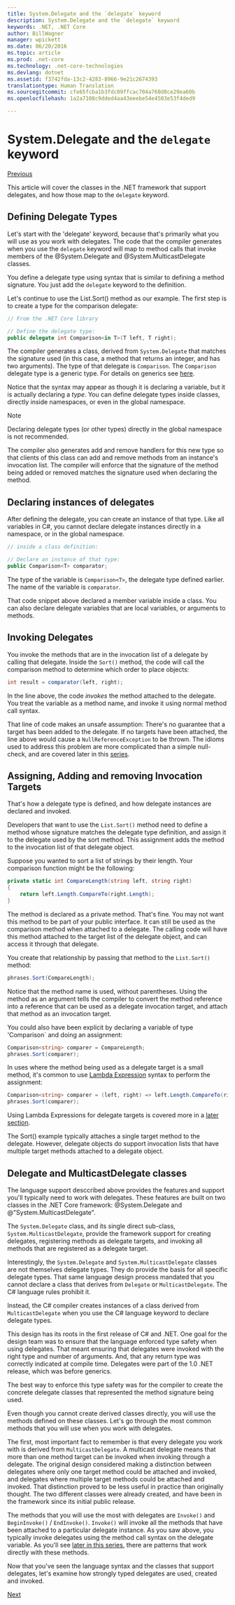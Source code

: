 ```yaml
---
title: System.Delegate and the `delegate` keyword
description: System.Delegate and the `delegate` keyword
keywords: .NET, .NET Core
author: BillWagner
manager: wpickett
ms.date: 06/20/2016
ms.topic: article
ms.prod: .net-core
ms.technology: .net-core-technologies
ms.devlang: dotnet
ms.assetid: f3742fda-13c2-4283-8966-9e21c2674393
translationtype: Human Translation
ms.sourcegitcommit: cfe65fcba1b3fdc09ffcac704a760d8ce29ea60b
ms.openlocfilehash: 1a2a7108c9dded4aa43eeebe54e4503e53f4ded9

---
```


# System.Delegate and the `delegate` keyword

[Previous](delegates-overview.md)

This article will cover the classes in the .NET framework that support delegates, and how those map to the `delegate` keyword.

## Defining Delegate Types

Let's start with the 'delegate' keyword, because that's primarily what you will use as you work with delegates. The code that the compiler generates when you use the `delegate` keyword will map to method calls that invoke members of the @System.Delegate and @System.MulticastDelegate classes. 

You define a delegate type using syntax that is similar to defining a method signature. You just add the `delegate` keyword to the definition.

Let's continue to use the List.Sort() method as our example. The first step is to create a type for the comparison delegate:

```cs
// From the .NET Core library

// Define the delegate type:
public delegate int Comparison<in T>(T left, T right);
```

The compiler generates a class, derived from `System.Delegate` that matches the signature used (in this case, a method that returns an integer, and has two arguments). The type of that delegate is `Comparison`. The `Comparison` delegate type is a generic type. For details on generics see [here](generics.md).

Notice that the syntax may appear as though it is declaring a variable, but it is actually declaring a *type*. You can define delegate types inside classes, directly inside namespaces, or even in the global namespace.

> [!NOTE]
> Declaring delegate types (or other types) directly in the global namespace is not recommended. 

The compiler also generates add and remove handlers for this new type so that clients of this class can add and remove methods from an instance's invocation list. The compiler will enforce that the signature of the method being added or removed matches the signature used when declaring the method. 

## Declaring instances of delegates

After defining the delegate, you can create an instance of that type.
Like all variables in C#, you cannot declare delegate instances directly in a namespace, or in the global namespace.

```cs
// inside a class definition:

// Declare an instance of that type:
public Comparison<T> comparator;
```

The type of the variable is `Comparison<T>`, the delegate type defined earlier. The name of the variable is `comparator`.
 
 That code snippet above declared a member variable inside a class. You can also declare delegate variables that are local variables, or arguments to methods.

## Invoking Delegates

You invoke the methods that are in the invocation list of a delegate by calling that delegate. Inside the `Sort()` method, the code will call the comparison method to determine which order to place objects:

```cs
int result = comparator(left, right);
```

In the line above, the code *invokes* the method attached to the delegate.
You treat the variable as a method name, and invoke it using normal method call syntax.

That line of code makes an unsafe assumption: There's no guarantee that a target has been added to the delegate. If no targets have been attached, the line above would cause a `NullReferenceException` to be thrown. The idioms used to address this problem are more complicated than a simple null-check, and are covered later in this [series](delegates-patterns.md).

## Assigning, Adding and removing Invocation Targets

That's how a delegate type is defined, and how delegate instances are declared and invoked.

Developers that want to use the `List.Sort()` method need to define a method whose signature matches the delegate type definition, and assign it to the delegate used by the sort method. This assignment adds the method to the invocation list of that delegate object.

Suppose you wanted to sort a list of strings by their length. Your comparison function might be the following:

```cs
private static int CompareLength(string left, string right)
{
    return left.Length.CompareTo(right.Length);
}
```

The method is declared as a private method. That's fine. You may not want this method to be part of your public interface. It can still be used as the comparison method when attached to a delegate. The calling code will have this method attached to the target list of the delegate object, and can access it through that delegate.

You create that relationship by passing that method to the `List.Sort()` method:

```cs
phrases.Sort(CompareLength);
```

Notice that the method name is used, without parentheses. Using the method as an argument tells the compiler to convert the method reference into a reference that can be used as a delegate invocation target, and attach that method as an invocation target.

You could also have been explicit by declaring a variable of type 'Comparison<string>` and doing an assignment:

```cs
Comparison<string> comparer = CompareLength;
phrases.Sort(comparer);
```

In uses where the method being used as a delegate target is a small method, it's common to use [Lambda Expression](lambda-expressions.md) syntax to perform the assignment:

```cs
Comparison<string> comparer = (left, right) => left.Length.CompareTo(right.Length);
phrases.Sort(comparer);
```

Using Lambda Expressions for delegate targets is covered more in a [later section](delegates-patterns.md).

The Sort() example typically attaches a single target method to the delegate. However, delegate objects do support invocation lists that have multiple target methods attached to a delegate object.

## Delegate and MulticastDelegate classes

The language support desccribed above provides the features and support you'll typically need to work with delegates. These features are built on two classes in the .NET Core framework: @System.Delegate and @"System.MulticastDelegate".

The `System.Delegate` class, and its single direct sub-class, `System.MulticastDelegate`, provide the framework support for creating delegates, registering methods as delegate targets, and invoking all methods that are registered as a delegate target. 

Interestingly, the `System.Delegate` and `System.MulticastDelegate` classes are not themselves delegate types. They do provide the basis for all specific delegate types. That same language design process mandated that you cannot declare a class that derives from `Delegate` or `MulticastDelegate`. The C# language rules prohibit it.
 
Instead, the C# compiler creates instances of a class derived from `MulticastDelegate` when you use the C# language keyword to declare delegate types.

This design has its roots in the first release of C# and .NET. One goal for the design team was to ensure that the language enforced type safety when using delegates. That meant ensuring that delegates were invoked with the right type and number of arguments. And, that any return type was correctly indicated at compile time. Delegates were part of the 1.0 .NET release, which was before generics.

The best way to enforce this type safety was for the compiler to create the concrete delegate classes that represented the method signature being used.

Even though you cannot create derived classes directly, you will use the methods defined on these classes. Let's go through the most common methods that you will use when you work with delegates.

The first, most important fact to remember is that every delegate you work with is derived from `MulticastDelegate`. A multicast delegate means that more than one method target can be invoked when invoking through a delegate. The original design considered making a distinction between delegates where only one target method could be attached and invoked, and delegates where multiple target methods could be attached and invoked. That distinction proved to be less useful in practice than originally thought. The two different classes were already created, and have been in the framework since its initial public release.

The methods that you will use the most with delegates are `Invoke()` and `BeginInvoke()` / `EndInvoke()`. `Invoke()` will invoke all the methods that have been attached to a particular delegate instance. As you saw above, you typically invoke delegates using the method call syntax on the delegate variable. As you'll see [later in this series](delegates-patterns.md), there are patterns that work directly with these methods.

Now that you've seen the language syntax and the classes that support delegates, let's examine how strongly typed delegates are used, created and invoked.

[Next](delegates-strongly-typed.md)


<!--HONumber=Aug16_HO2-->


